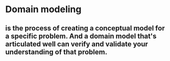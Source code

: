 # Domain modeling 
## is the process of creating a conceptual model for a specific problem. And a domain model that's articulated well can verify and validate your understanding of that problem.
